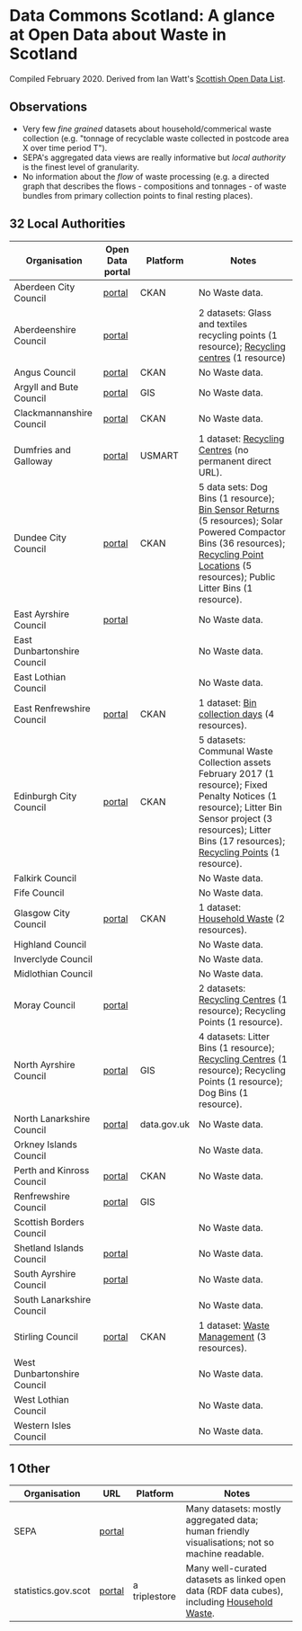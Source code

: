 # Data Commons Scotland: A glance at Open Data about Waste in Scotland

Compiled February 2020. 
Derived from Ian Watt's [Scottish Open Data List](https://github.com/watty62/SOD).

## Observations

* Very few _fine grained_ datasets about household/commerical waste collection (e.g. "tonnage of recyclable waste collected in postcode area X over time period T").
* SEPA's aggregated data views are really informative but _local authority_ is the finest level of granularity. 
* No information about the _flow_ of waste processing (e.g. a directed graph that describes the flows - compositions and tonnages - of waste bundles from primary collection points to final resting places). 

## 32 Local Authorities

Organisation|Open Data portal|Platform|Notes
---|---|---|---
Aberdeen City Council|[portal](http://data.aberdeencity.gov.uk)|CKAN|No Waste data.
Aberdeenshire Council|[portal](https://www.aberdeenshire.gov.uk/online/open-data/)||2 datasets: Glass and textiles recycling points (1 resource); [Recycling centres](https://www.aberdeenshire.gov.uk/online/open-data/) (1 resource)
Angus Council|[portal](http://opendata.angus.gov.uk)|CKAN|No Waste data.
Argyll and Bute Council|[portal](https://data-argyll-bute.opendata.arcgis.com/) |GIS|No Waste data.
Clackmannanshire Council| [portal](http://gis.clacksweb.org.uk)|CKAN|No Waste data.
Dumfries and Galloway|[portal](https://usmart.io/#/org/dumgal/)|USMART|1 dataset: [Recycling Centres](https://usmart.io/#/org/dumgal/discovery/discovery-view-detail/a423ccc2-51e4-4a86-af72-649e3ef991c1) (no permanent direct URL).
Dundee City Council|[portal](https://data.dundeecity.gov.uk/dataset)|CKAN|5 data sets: Dog Bins (1 resource); [Bin Sensor Returns](https://data.dundeecity.gov.uk/dataset/bin-sensor-returns) (5 resources); Solar Powered Compactor Bins (36 resources); [Recycling Point Locations](https://data.dundeecity.gov.uk/dataset/recycling-facility-locations) (5 resources); Public Litter Bins (1 resource).
East Ayrshire Council|[portal](https://www.east-ayrshire.gov.uk/CouncilAndGovernment/About-the-Council/Information-and-statistics/Open-Data.aspx)||No Waste data.
East Dunbartonshire Council|||No Waste data.
East Lothian Council|||No Waste data.
East Renfrewshire Council|[portal](https://data.gov.uk/publisher/east-renfrewshire-council)|CKAN|1 dataset: [Bin collection days](https://ckan.publishing.service.gov.uk/dataset/bin-collection-days) (4 resources).
Edinburgh City Council| [portal](https://edinburghopendata.info)|CKAN|5 datasets: Communal Waste Collection assets February 2017 (1 resource); Fixed Penalty Notices (1 resource); Litter Bin Sensor project (3 resources); Litter Bins (17 resources); [Recycling Points](https://data.edinburghopendata.info/dataset/recycling-points) (1 resource).
Falkirk Council|||No Waste data.
Fife Council|||No Waste data.
Glasgow City Council| [portal](https://data.glasgow.gov.uk)|CKAN|1 dataset: [Household Waste](https://data.glasgow.gov.uk/dataset/household-waste) (2 resources).
Highland Council|||No Waste data.
Inverclyde Council|||No Waste data.
Midlothian Council|||No Waste data.
Moray Council|[portal](http://www.moray.gov.uk/moray_standard/page_110140.html)||2 datasets: [Recycling Centres](http://www.moray.gov.uk/moray_standard/page_110140.html) (1 resource); Recycling Points (1 resource).
North Ayrshire Council|[portal](https://maps-north-ayrshire.opendata.arcgis.com)|GIS|4 datasets: Litter Bins (1 resource); [Recycling Centres](https://maps-north-ayrshire.opendata.arcgis.com/datasets/recycling-centres) (1 resource); Recycling Points (1 resource); Dog Bins (1 resource).
North Lanarkshire Council|[portal](https://data.gov.uk/search?q=%22North+Lanarkshire%22)|data.gov.uk|No Waste data.
Orkney Islands Council|||No Waste data.
Perth and Kinross Council|[portal](https://data.pkc.gov.uk/dataset) |CKAN|No Waste data.
Renfrewshire Council|[portal](http://data-ren.opendata.arcgis.com/search)|GIS|
Scottish Borders Council|||No Waste data.
Shetland Islands Council|[portal](https://www.shetland.gov.uk/information-rights/OpenData.asp)||No Waste data.
South Ayrshire Council|[portal](https://www.south-ayrshire.gov.uk/opendata/)||No Waste data.
South Lanarkshire Council|||No Waste data.
Stirling Council|[portal](https://data.stirling.gov.uk/dataset)|CKAN|1 dataset: [Waste Management](https://data.stirling.gov.uk/dataset/waste-management) (3 resources).
West Dunbartonshire Council|||No Waste data.
West Lothian Council|||No Waste data.
Western Isles Council|||No Waste data.

## 1 Other

Organisation|URL|Platform|Notes
---|---|---|---
SEPA|[portal](https://www.sepa.org.uk/environment/waste/)||Many datasets: mostly aggregated data; human friendly visualisations; not so machine readable.
statistics.gov.scot|[portal](https://statistics.gov.scot/data/)|a triplestore|Many well-curated datasets as linked open data (RDF data cubes), including [Household Waste](https://statistics.gov.scot/data/household-waste).







